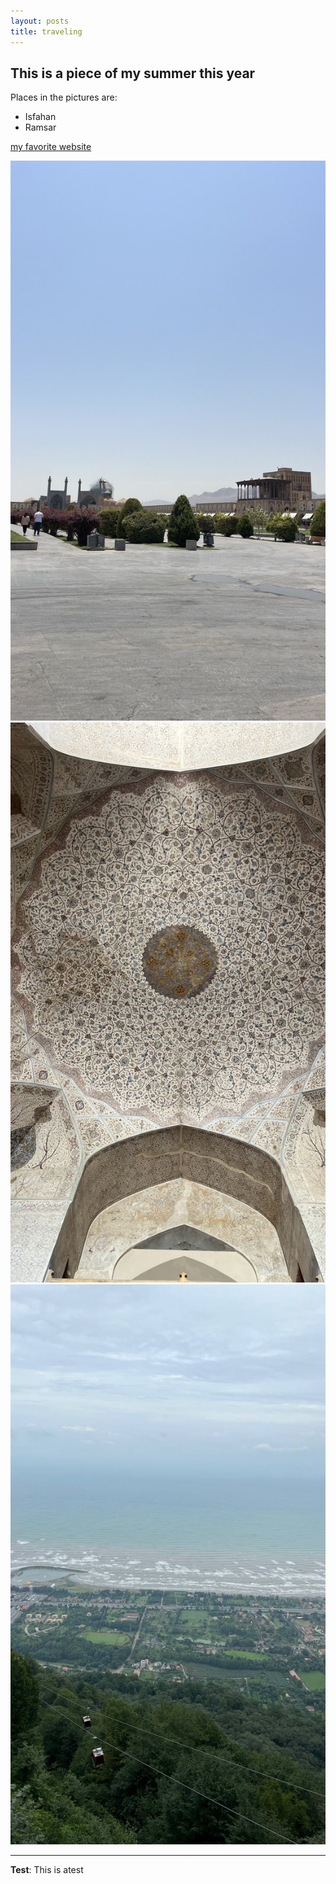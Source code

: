 ```yaml
---
layout: posts
title: traveling
---
```


## This is a piece of my summer this year
Places in the pictures are:
- Isfahan
- Ramsar

[my favorite website](http://www.google.com)



![alt text](../assets/images/IMG_20231120_133240_258.jpg "Isfahan")
![alt text](../assets/images/IMG_20231120_133240_485.jpg "Isfahan")
![alt text](../assets/images/IMG_20231120_133245_982.jpg "Ramsar")

---
**Test**: This is atest
